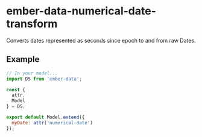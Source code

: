 # ember-data-numerical-date-transform

Converts dates represented as seconds since epoch to and from raw Dates.

## Example

```javascript
// In your model...
import DS from 'ember-data';

const {
  attr,
  Model
} = DS;

export default Model.extend({
  myDate: attr('numerical-date')
});
```
